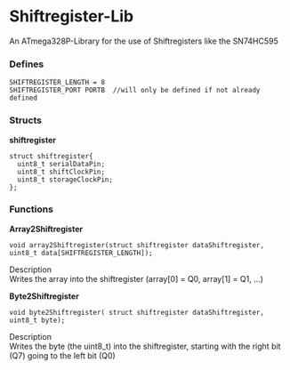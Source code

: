 # Shiftregister-Lib
An ATmega328P-Library for the use of Shiftregisters like the SN74HC595

### Defines
    SHIFTREGISTER_LENGTH = 8  
    SHIFTREGISTER_PORT PORTB  //will only be defined if not already defined


### Structs

**shiftregister**

    struct shiftregister{
      uint8_t serialDataPin;
      uint8_t shiftClockPin;
      uint8_t storageClockPin;
    };

### Functions

**Array2Shiftregister**
   
    void array2Shiftregister(struct shiftregister dataShiftregister, uint8_t data[SHIFTREGISTER_LENGTH]);

Description  
Writes the array into the shiftregister (array[0] = Q0, array[1] = Q1, ...)  

**Byte2Shiftregister**  

    void byte2Shiftregister( struct shiftregister dataShiftregister, uint8_t byte);

Description  
Writes the byte (the uint8_t) into the shiftregister, starting with the right bit (Q7) going to the left bit (Q0)

